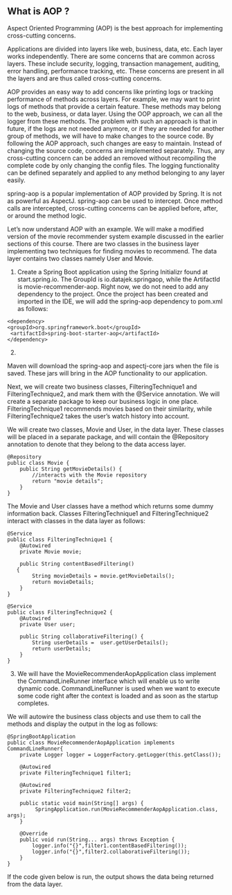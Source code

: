 ## What is AOP ?

Aspect Oriented Programming (AOP) is the best approach for implementing cross-cutting concerns.

Applications are divided into layers like web, business, data, etc. Each layer works independently. There are some concerns that are common across layers. These include security, logging, transaction management, auditing, error handling, performance tracking, etc. These concerns are present in all the layers and are thus called cross-cutting concerns.



AOP provides an easy way to add concerns like printing logs or tracking performance of methods across layers. For example, we may want to print logs of methods that provide a certain feature. These methods may belong to the web, business, or data layer. Using the OOP approach, we can all the logger from these methods. The problem with such an approach is that in future, if the logs are not needed anymore, or if they are needed for another group of methods, we will have to make changes to the source code. By following the AOP approach, such changes are easy to maintain. Instead of changing the source code, concerns are implemented separately. Thus, any cross-cutting concern can be added an removed without recompiling the complete code by only changing the config files. The logging functionality can be defined separately and applied to any method belonging to any layer easily.


spring-aop is a popular implementation of AOP provided by Spring. It is not as powerful as AspectJ. spring-aop can be used to intercept. Once method calls are intercepted, cross-cutting concerns can be applied before, after, or around the method logic.

Let’s now understand AOP with an example. We will make a modified version of the movie recommender system example discussed in the earlier sections of this course. There are two classes in the business layer implementing two techniques for finding movies to recommend. The data layer contains two classes namely User and Movie.

1. Create a Spring Boot application using the Spring Initializr found at start.spring.io. The GroupId is io.datajek.springaop, while the ArtifactId is movie-recommender-aop. Right now, we do not need to add any dependency to the project. Once the project has been created and imported in the IDE, we will add the spring-aop dependency to pom.xml as follows:

``` shell
<dependency>
<groupId>org.springframework.boot</groupId>
 <artifactId>spring-boot-starter-aop</artifactId>
</dependency>

```

2. 

Maven will download the spring-aop and aspectj-core jars when the file is saved. These jars will bring in the AOP functionality to our application.

Next, we will create two business classes, FilteringTechnique1 and FilteringTechnique2, and mark them with the @Service annotation. We will create a separate package to keep our business logic in one place. FilteringTechnique1 recommends movies based on their similarity, while FilteringTechnique2 takes the user’s watch history into account.

We will create two classes, Movie and User, in the data layer. These classes will be placed in a separate package, and will contain the @Repository annotation to denote that they belong to the data access layer.


``` 
@Repository
public class Movie {
    public String getMovieDetails() {
        //interacts with the Movie repository
        return "movie details";     
    }
}

```

The Movie and User classes have a method which returns some dummy information back. Classes FilteringTechnique1 and FilteringTechnique2 interact with classes in the data layer as follows:


```  shell
@Service
public class FilteringTechnique1 {
    @Autowired
    private Movie movie;
 
    public String contentBasedFiltering() 
   {
        String movieDetails = movie.getMovieDetails();
        return movieDetails;
    }
}

```

``` shell
@Service
public class FilteringTechnique2 {
    @Autowired
    private User user;
 
    public String collaborativeFiltering() {
        String userDetails =  user.getUserDetails();
        return userDetails;
    }
}
```


3. We will have the MovieRecommenderAopApplication class implement the CommandLineRunner interface which will enable us to write dynamic code. CommandLineRunner is used when we want to execute some code right after the context is loaded and as soon as the startup completes.

We will autowire the business class objects and use them to call the methods and display the output in the log as follows:


``` shell
@SpringBootApplication
public class MovieRecommenderAopApplication implements CommandLineRunner{
    private Logger logger = LoggerFactory.getLogger(this.getClass());
	
    @Autowired
    private FilteringTechnique1 filter1;
	
    @Autowired
    private FilteringTechnique2 filter2;
		
    public static void main(String[] args) {    
         SpringApplication.run(MovieRecommenderAopApplication.class, args);
    }

    @Override
    public void run(String... args) throws Exception {
        logger.info("{}",filter1.contentBasedFiltering());
	    logger.info("{}",filter2.collaborativeFiltering());
    }
}
```

If the code given below is run, the output shows the data being returned from the data layer.



